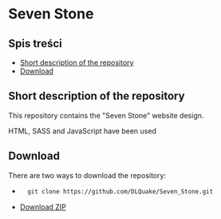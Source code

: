 # Seven Stone

## Spis treści
 * [Short description of the repository](#short-description-of-the-repository)
 * [Download](#download)
## Short description of the repository
This repository contains the "Seven Stone" website design.

HTML, SASS and JavaScript have been used

## Download
There are two ways to download the repository:

* ```bash
    git clone https://github.com/DLQuake/Seven_Stone.git
    ```
* [Download ZIP](https://github.com/DLQuake/Seven_Stone/archive/refs/heads/main.zip)
